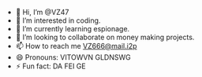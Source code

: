 - 👋 Hi, I’m @VZ47
- 👀 I’m interested in coding.
- 🌱 I’m currently learning espionage.
- 💞️ I’m looking to collaborate on money making projects.
- 📫 How to reach me VZ666@mail.i2p
- 😄 Pronouns: VITOWVN GLDNSWG
- ⚡ Fun fact: DA FEI GE

<!---
VZ47/VZ47 is a ✨ special ✨ repository because its `README.md` (this file) appears on your GitHub profile.
You can click the Preview link to take a look at your changes.
--->
